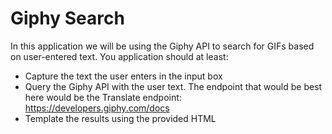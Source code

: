 # Giphy Search

In this application we will be using the Giphy API to search for GIFs based on user-entered text. You application should at least:

- Capture the text the user enters in the input box
- Query the Giphy API with the user text. The endpoint that would be best here would be the Translate endpoint: https://developers.giphy.com/docs
- Template the results using the provided HTML